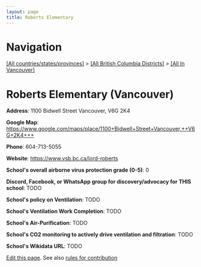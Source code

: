```yaml
---
layout: page
title: Roberts Elementary
---
```

# Navigation

[[All countries/states/provinces]](../../..) > [[All British Columbia Districts]](../..) > [[All In Vancouver]](..)

# Roberts Elementary (Vancouver)

**Address**: 1100 Bidwell Street Vancouver,  V6G 2K4

**Google Map**: <https://www.google.com/maps/place/1100+Bidwell+Street+Vancouver,++V6G+2K4+++>

**Phone**: 604-713-5055

**Website**: <https://www.vsb.bc.ca/lord-roberts>

**School's overall airborne virus protection grade (0-5)**: 0

**Discord, Facebook, or WhatsApp group for discovery/advocacy for THIS school**: TODO

**School's policy on Ventilation**: TODO

**School's Ventilation Work Completion**: TODO

**School's Air-Purification**: TODO

**School's CO2 monitoring to actively drive ventilation and filtration**: TODO

**School's Wikidata URL**: TODO


[Edit this page](https://github.com/ventilate-schools/BC/edit/main/././Vancouver/Roberts_Elementary.md). See also [rules for contribution](../../../contribution-rules/)
